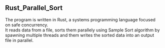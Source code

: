 ## Rust_Parallel_Sort
The program is written in Rust, a systems programming language focused on safe concurrency.   
It reads data from a file, sorts them parallely using Sample Sort algorithm by spawning multiple threads and them writes the sorted data into an output file in parallel.
